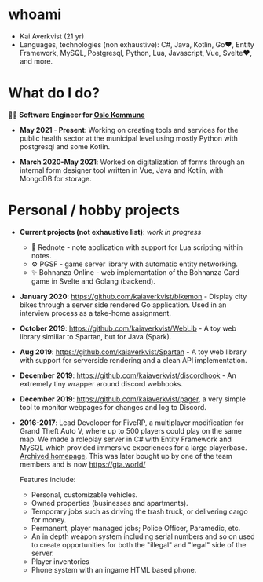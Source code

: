 # whoami
* Kai Averkvist (21 yr)
* Languages, technologies (non exhaustive): C#, Java, Kotlin, Go❤️, Entity Framework, MySQL, Postgresql, Python, Lua, Javascript, Vue, Svelte❤️, and more.

# What do I do?

👨‍💻 **Software Engineer for [Oslo Kommune](https://oslo.kommune.no/)**

* **May 2021 - Present**: Working on creating tools and services for the public health sector at the municipal level using mostly Python with postgresql and some Kotlin.

* **March 2020-May 2021**: Worked on digitalization of forms through an internal form designer tool written in Vue, Java and Kotlin, with MongoDB for storage.


# Personal / hobby projects
* **Current projects (not exhaustive list)**: *work in progress*


    * 🧧 Rednote - note application with support for Lua scripting within notes.
    * ⚙️ PGSF - game server library with automatic entity networking.
    * ✨ Bohnanza Online - web implementation of the Bohnanza Card game in Svelte and Golang (backend).

* **January 2020**: https://github.com/kaiaverkvist/bikemon - Display city bikes through a server side rendered Go application. Used in an interview process as a take-home assignment.

* **October 2019**: https://github.com/kaiaverkvist/WebLib - A toy web library similiar to Spartan, but for Java (Spark).

* **Aug 2019**: https://github.com/kaiaverkvist/Spartan - A toy web library with support for serverside rendering and a clean API implementation.

* **December 2019**: https://github.com/kaiaverkvist/discordhook - An extremely tiny wrapper around discord webhooks.

* **December 2019**: https://github.com/kaiaverkvist/pager, a very simple tool to monitor webpages for changes and log to Discord.


* **2016-2017**: Lead Developer for FiveRP, a multiplayer modification for Grand Theft Auto V, where up to 500 players could play on the same map. We made a roleplay server in C# with Entity Framework and MySQL which provided immersive experiences for a large playerbase. [Archived homepage](https://web.archive.org/web/20161017181129/https://fiverp.net/). This was later bought up by one of the team members and is now https://gta.world/

    Features include:
    * Personal, customizable vehicles.
    * Owned properties (businesses and apartments).
    * Temporary jobs such as driving the trash truck, or delivering cargo for money.
    * Permanent, player managed jobs; Police Officer, Paramedic, etc.
    * An in depth weapon system including serial numbers and so on used to create opportunities for both the "illegal" and "legal" side of the server.
    * Player inventories
    * Phone system with an ingame HTML based phone.
    

